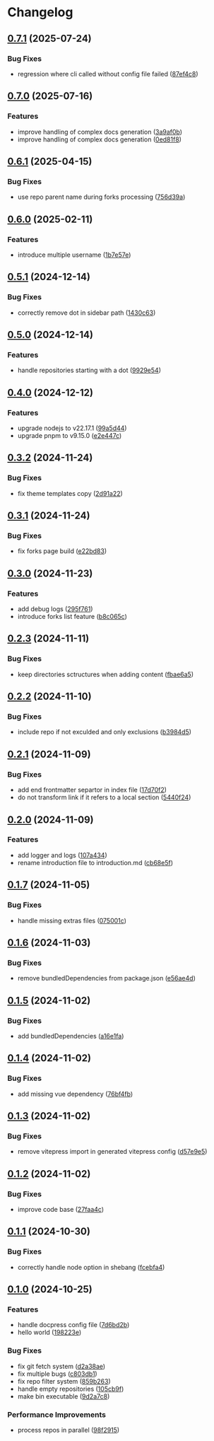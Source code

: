 # Changelog

## [0.7.1](https://github.com/this-is-tobi/docpress/compare/v0.7.0...v0.7.1) (2025-07-24)


### Bug Fixes

* regression where cli called without config file failed ([87ef4c8](https://github.com/this-is-tobi/docpress/commit/87ef4c87a180ec11f2d92aba76398e04a4ee6cd9))

## [0.7.0](https://github.com/this-is-tobi/docpress/compare/v0.6.1...v0.7.0) (2025-07-16)


### Features

* improve handling of complex docs generation ([3a9af0b](https://github.com/this-is-tobi/docpress/commit/3a9af0b1db81fb428498a2d165295ac6259ddfb0))
* improve handling of complex docs generation ([0ed81f8](https://github.com/this-is-tobi/docpress/commit/0ed81f8281c6e55c90c5e07b53ddc8ad2ef09ab9))

## [0.6.1](https://github.com/this-is-tobi/docpress/compare/v0.6.0...v0.6.1) (2025-04-15)


### Bug Fixes

* use repo parent name during forks processing ([756d39a](https://github.com/this-is-tobi/docpress/commit/756d39add2e5471f2379b4539b54a517b9f45fd1))

## [0.6.0](https://github.com/this-is-tobi/docpress/compare/v0.5.1...v0.6.0) (2025-02-11)


### Features

* introduce multiple username ([1b7e57e](https://github.com/this-is-tobi/docpress/commit/1b7e57e021d3b69b979b7582868507f55045488f))

## [0.5.1](https://github.com/this-is-tobi/docpress/compare/v0.5.0...v0.5.1) (2024-12-14)


### Bug Fixes

* correctly remove dot in sidebar path ([1430c63](https://github.com/this-is-tobi/docpress/commit/1430c639350887ee8b313b220fe5a7aeffca1fed))

## [0.5.0](https://github.com/this-is-tobi/docpress/compare/v0.4.0...v0.5.0) (2024-12-14)


### Features

* handle repositories starting with a dot ([9929e54](https://github.com/this-is-tobi/docpress/commit/9929e547e64b105ee20bd92c64768082fcc6a2e8))

## [0.4.0](https://github.com/this-is-tobi/docpress/compare/v0.3.2...v0.4.0) (2024-12-12)


### Features

* upgrade nodejs to v22.17.1 ([99a5d44](https://github.com/this-is-tobi/docpress/commit/99a5d448a95412112a4bb3fdadf912ad8190bfb3))
* upgrade pnpm to v9.15.0 ([e2e447c](https://github.com/this-is-tobi/docpress/commit/e2e447c5ae1bac644f154d9e53d4cdee6c996228))

## [0.3.2](https://github.com/this-is-tobi/docpress/compare/v0.3.1...v0.3.2) (2024-11-24)


### Bug Fixes

* fix theme templates copy ([2d91a22](https://github.com/this-is-tobi/docpress/commit/2d91a224c6e9024bd3f5cc0a3ea7e1ad28d8d852))

## [0.3.1](https://github.com/this-is-tobi/docpress/compare/v0.3.0...v0.3.1) (2024-11-24)


### Bug Fixes

* fix forks page build ([e22bd83](https://github.com/this-is-tobi/docpress/commit/e22bd83039a46b3ad317bae1c49a969b5ef8fec5))

## [0.3.0](https://github.com/this-is-tobi/docpress/compare/v0.2.3...v0.3.0) (2024-11-23)


### Features

* add debug logs ([295f761](https://github.com/this-is-tobi/docpress/commit/295f7619f72ab7acd1d04a9fac379a10b31b4b0d))
* introduce forks list feature ([b8c065c](https://github.com/this-is-tobi/docpress/commit/b8c065c2e3e795ba8062d338e0df47538ba4ee5a))

## [0.2.3](https://github.com/this-is-tobi/docpress/compare/v0.2.2...v0.2.3) (2024-11-11)


### Bug Fixes

* keep directories sctructures when adding content ([fbae6a5](https://github.com/this-is-tobi/docpress/commit/fbae6a53ce776d6039e703d21bab4ff043c4a3e9))

## [0.2.2](https://github.com/this-is-tobi/docpress/compare/v0.2.1...v0.2.2) (2024-11-10)


### Bug Fixes

* include repo if not exculded and only exclusions ([b3984d5](https://github.com/this-is-tobi/docpress/commit/b3984d5e4793d589204c797ea154e34258432d4d))

## [0.2.1](https://github.com/this-is-tobi/docpress/compare/v0.2.0...v0.2.1) (2024-11-09)


### Bug Fixes

* add end frontmatter separtor in index file ([17d70f2](https://github.com/this-is-tobi/docpress/commit/17d70f275d68c0b6e8932af47a292e0996d48789))
* do not transform link if it refers to a local section ([5440f24](https://github.com/this-is-tobi/docpress/commit/5440f2426cbef0a353a1f61a7f2806800821d875))

## [0.2.0](https://github.com/this-is-tobi/docpress/compare/v0.1.7...v0.2.0) (2024-11-09)


### Features

* add logger and logs ([107a434](https://github.com/this-is-tobi/docpress/commit/107a434257df8241b380241a5c9d4c9121b545bb))
* rename introduction file to introduction.md ([cb68e5f](https://github.com/this-is-tobi/docpress/commit/cb68e5ff524b59c263a261eba8c36ab517a56644))

## [0.1.7](https://github.com/this-is-tobi/docpress/compare/v0.1.6...v0.1.7) (2024-11-05)


### Bug Fixes

* handle missing extras files ([075001c](https://github.com/this-is-tobi/docpress/commit/075001c119dcc9c4ea38a12ef1039a0f3db03bb1))

## [0.1.6](https://github.com/this-is-tobi/docpress/compare/v0.1.5...v0.1.6) (2024-11-03)


### Bug Fixes

* remove bundledDependencies from package.json ([e56ae4d](https://github.com/this-is-tobi/docpress/commit/e56ae4d41529c7c6682fefca5208db02a3068220))

## [0.1.5](https://github.com/this-is-tobi/docpress/compare/v0.1.4...v0.1.5) (2024-11-02)


### Bug Fixes

* add bundledDependencies ([a16e1fa](https://github.com/this-is-tobi/docpress/commit/a16e1fa1999b52bca3807c17977d40e7954bad2b))

## [0.1.4](https://github.com/this-is-tobi/docpress/compare/v0.1.3...v0.1.4) (2024-11-02)


### Bug Fixes

* add missing vue dependency ([76bf4fb](https://github.com/this-is-tobi/docpress/commit/76bf4fb05bf3624ab93228328d575266019c301b))

## [0.1.3](https://github.com/this-is-tobi/docpress/compare/v0.1.2...v0.1.3) (2024-11-02)


### Bug Fixes

* remove vitepress import in generated vitepress config ([d57e9e5](https://github.com/this-is-tobi/docpress/commit/d57e9e515850fd8dafaea6175d0b853af57a64f3))

## [0.1.2](https://github.com/this-is-tobi/docpress/compare/v0.1.1...v0.1.2) (2024-11-02)


### Bug Fixes

* improve code base ([27faa4c](https://github.com/this-is-tobi/docpress/commit/27faa4c8817d7c98d6ccb7309d93f69a7973f3c9))

## [0.1.1](https://github.com/this-is-tobi/docpress/compare/v0.1.0...v0.1.1) (2024-10-30)


### Bug Fixes

* correctly handle node option in shebang ([fcebfa4](https://github.com/this-is-tobi/docpress/commit/fcebfa47744d3132c0ab406f839b81be68057246))

## [0.1.0](https://github.com/this-is-tobi/docpress/compare/v0.0.1...v0.1.0) (2024-10-25)


### Features

* handle docpress config file ([7d6bd2b](https://github.com/this-is-tobi/docpress/commit/7d6bd2b5981bfbf006ccc561271ce3f81898c55a))
* hello world ([198223e](https://github.com/this-is-tobi/docpress/commit/198223e436ed4d0a6982b38fbdc416850885980f))


### Bug Fixes

* fix git fetch system ([d2a38ae](https://github.com/this-is-tobi/docpress/commit/d2a38ae4b74d5064d5c408528e1378ef2417562f))
* fix multiple bugs ([c803db1](https://github.com/this-is-tobi/docpress/commit/c803db11dc455f2c1ae42406a99cc62b3231b820))
* fix repo filter system ([859b263](https://github.com/this-is-tobi/docpress/commit/859b263ab679512337a96b7e02d5a0acdeae357b))
* handle empty repositories ([105cb9f](https://github.com/this-is-tobi/docpress/commit/105cb9f1b2138c1b01bacba5b33e8050bf4469d0))
* make bin executable ([9d2a7c8](https://github.com/this-is-tobi/docpress/commit/9d2a7c84eab5683bc6d7f4781f590b3f068a309d))


### Performance Improvements

* process repos in parallel ([98f2915](https://github.com/this-is-tobi/docpress/commit/98f29155815d3771985f7d865134b1afafb663bf))
